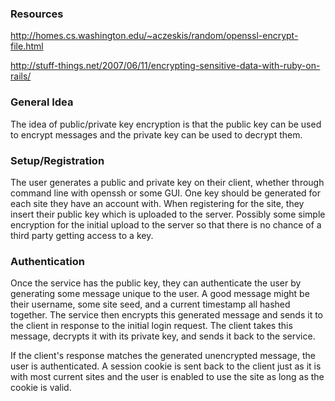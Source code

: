 
### Resources

http://homes.cs.washington.edu/~aczeskis/random/openssl-encrypt-file.html

http://stuff-things.net/2007/06/11/encrypting-sensitive-data-with-ruby-on-rails/


### General Idea

The idea of public/private key encryption is that the public key can be used to encrypt messages and the private key can
be used to decrypt them.


### Setup/Registration

The user generates a public and private key on their client, whether through command line with openssh or some GUI. 
One key should be generated for each site they have an account with. When registering for the site, they insert their 
public key which is uploaded to the server. Possibly some simple encryption for the initial upload to the server so that 
there is no chance of a third party getting access to a key.


### Authentication

Once the service has the public key, they can authenticate the user by generating some message unique to the user. A good
message might be their username, some site seed, and a current timestamp all hashed together. The service then encrypts this 
generated message and sends it to the client in response to the initial login request. The client takes this message, 
decrypts it with its private key, and sends it back to the service. 

If  the client's response matches the generated unencrypted message, the user is authenticated. A session cookie is sent
back to the client just as it is with most current sites and the user is enabled to use the site as long as the cookie is
valid.
